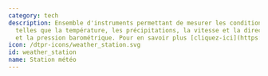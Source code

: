 ```yaml
---
category: tech
description: Ensemble d'instruments permettant de mesurer les conditions atmosphériques
  telles que la température, les précipitations, la vitesse et la direction du vent
  et la pression barométrique. Pour en savoir plus [cliquez-ici](https://fr.wikipedia.org/wiki/Station_météorologique)
icon: /dtpr-icons/weather_station.svg
id: weather_station
name: Station météo
---
```

